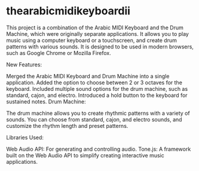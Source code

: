 # thearabicmidikeyboardii

This project is a combination of the Arabic MIDI Keyboard and the Drum Machine, which were originally separate applications. It allows you to play music using a computer keyboard or a touchscreen, and create drum patterns with various sounds. It is designed to be used in modern browsers, such as Google Chrome or Mozilla Firefox.

New Features:

Merged the Arabic MIDI Keyboard and Drum Machine into a single application.
Added the option to choose between 2 or 3 octaves for the keyboard.
Included multiple sound options for the drum machine, such as standard, cajon, and electro.
Introduced a hold button to the keyboard for sustained notes.
Drum Machine:

The drum machine allows you to create rhythmic patterns with a variety of sounds. You can choose from standard, cajon, and electro sounds, and customize the rhythm length and preset patterns.

Libraries Used:

Web Audio API: For generating and controlling audio.
Tone.js: A framework built on the Web Audio API to simplify creating interactive music applications.
